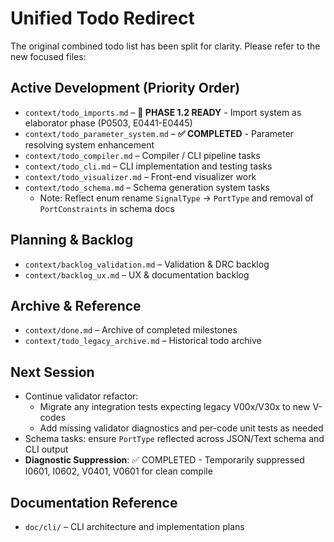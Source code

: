 # Unified Todo Redirect

The original combined todo list has been split for clarity. Please refer to the new focused files:

## Active Development (Priority Order)
- `context/todo_imports.md` – **🚀 PHASE 1.2 READY** - Import system as elaborator phase (P0503, E0441-E0445)
- `context/todo_parameter_system.md` – **✅ COMPLETED** - Parameter resolving system enhancement
- `context/todo_compiler.md` – Compiler / CLI pipeline tasks
- `context/todo_cli.md` – CLI implementation and testing tasks
- `context/todo_visualizer.md` – Front-end visualizer work
- `context/todo_schema.md` – Schema generation system tasks
  - Note: Reflect enum rename `SignalType` → `PortType` and removal of `PortConstraints` in schema docs

## Planning & Backlog
- `context/backlog_validation.md` – Validation & DRC backlog
- `context/backlog_ux.md` – UX & documentation backlog

## Archive & Reference
- `context/done.md` – Archive of completed milestones
- `context/todo_legacy_archive.md` – Historical todo archive

## Next Session
- Continue validator refactor:
  - Migrate any integration tests expecting legacy V00x/V30x to new V-codes
  - Add missing validator diagnostics and per-code unit tests as needed
- Schema tasks: ensure `PortType` reflected across JSON/Text schema and CLI output
- **Diagnostic Suppression**: ✅ COMPLETED - Temporarily suppressed I0601, I0602, V0401, V0601 for clean compile

## Documentation Reference
- `doc/cli/` – CLI architecture and implementation plans
